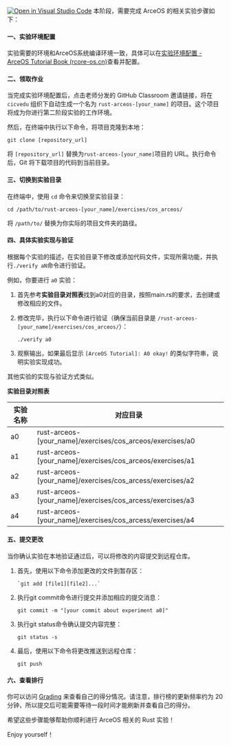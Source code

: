 [![Open in Visual Studio Code](https://classroom.github.com/assets/open-in-vscode-718a45dd9cf7e7f842a935f5ebbe5719a5e09af4491e668f4dbf3b35d5cca122.svg)](https://classroom.github.com/online_ide?assignment_repo_id=11587719&assignment_repo_type=AssignmentRepo)
本阶段，需要完成 ArceOS 的相关实验步骤如下：

#### **一、实验环境配置**

实验需要的环境和ArceOS系统编译环境一致，具体可以在[实验环境配置 - ArceOS Tutorial Book (rcore-os.cn)](http://rcore-os.cn/arceos-tutorial-book/ch01-00.html)查看并配置。

#### **二、领取作业**

当完成实验环境配置后，点击老师分发的 GitHub Classroom 邀请链接，将在 `cicvedu` 组织下自动生成一个名为 `rust-arceos-[your_name]` 的项目。这个项目将成为你进行第二阶段实验的工作环境。

然后，在终端中执行以下命令，将项目克隆到本地：

```shell
git clone [repository_url]
```

将 `[repository_url]` 替换为`rust-arceos-[your_name]`项目的 URL。执行命令后，Git 将下载项目的代码到当前目录。

#### **三、切换到实验目录**

在终端中，使用 `cd` 命令来切换至实验目录：

```shell
cd /path/to/rust-arceos-[your_name]/exercises/cos_arceos/
```

将 `/path/to/` 替换为你实际的项目文件夹的路径。

#### **四、具体实验实现与验证**

根据每个实验的描述，在实验目录下修改或添加代码文件，实现所需功能，并执行`./verify aN`命令进行验证。

例如，你要进行 `a0` 实验：

1. 首先参考**实验目录对照表**找到a0对应的目录，按照main.rs的要求，去创建或修改相应的文件。

2. 修改完毕，执行以下命令进行验证（确保当前目录是 `/rust-arceos-[your_name]/exercises/cos_arceos/`）：

   ```
   ./verify a0
   ```

3. 观察输出，如果最后显示 `[ArceOS Tutorial]: A0 okay!` 的类似字符串，说明实验实现成功。

其他实验的实现与验证方式类似。

**实验目录对照表**

| 实验名称 | 对应目录                                                  |
| -------- | --------------------------------------------------------- |
| a0       | rust-arceos-[your_name]/exercises/cos_arceos/exercises/a0 |
| a1       | rust-arceos-[your_name]/exercises/cos_arceos/exercises/a1 |
| a2       | rust-arceos-[your_name]/exercises/cos_arcess/exercises/a2 |
| a3       | rust-arceos-[your_name]/exercises/cos_arcess/exercises/a3 |
| a4       | rust-arceos-[your_name]/exercises/cos_arcess/exercises/a4 |

#### **五、提交更改**

当你确认实验在本地验证通过后，可以将修改的内容提交到远程仓库。

1. 首先，使用以下命令添加更改的文件到暂存区：

   ```
   `git add [file1][file2]...`
   ```

2. 执行git commit命令进行提交并添加相应的提交消息：

   ```
   git commit -m "[your commit about experiment a0]"
   ```

3. 执行git status命令确认提交内容完整：

   ```
   git status -s
   ```

4. 最后，使用以下命令将更改推送到远程仓库：

   ```
   git push
   ```

#### **六、查看排行**

你可以访问 [Grading](https://cicvedu.github.io/rust-os-ranking/) 来查看自己的得分情况。请注意，排行榜的更新频率约为 20 分钟，所以提交后可能需要等待一段时间才能刷新并查看自己的得分。

希望这些步骤能够帮助你顺利进行 ArceOS 相关的 Rust 实验！

Enjoy yourself！


